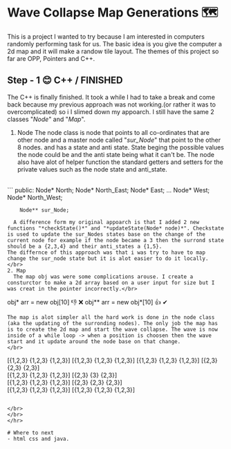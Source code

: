 # Wave Collapse Map Generations 🗺

This is a project I wanted to try because I am interested in computers randomly performing task for us. The basic idea is you give the computer a 2d map and it will make a randow tile layout. The themes of this project so far are OPP, Pointers and C++.

## Step - 1 😊 C++ / FINISHED 
The C++ is finally finished. It took a while I had to take a break and come back because my previous approach was not working.(or rather it was to overcomplicated) so i 
I slimed down my appoarch. I still have the same 2 classes "*Node*" and "*Map*". 

1. Node
The node class is node that points to all co-ordinates that are other node and a master node called "*sur_Node*" that point to the other 8 nodes. and has a state and anti state. State beging the possible values the node could be and the anti state being what it can't be. The node also have alot of helper function the standard getters and setters for the private values such as the node state and anti_state. 
</br>
```
 public:
        Node* North;
        Node* North_East;
        Node* East;
        ...
        Node* West;
        Node* North_West;

        Node** sur_Node;
```
  A difference form my original appoarch is that I added 2 new functions "*checkState()*" and "*updateState(Node* node)*". Checkstate is used to update the sur_Nodes states base on the change of the current node for example if the node became a 3 then the surrond state should be a {2,3,4} and their anti_states a {1,5}. 
The differnce of this approach was that i was try to have to map change the sur_node state but it is alot easier to do it locally.
</br>
2. Map
  The map obj was were some complications arouse. I create a consturctor to make a 2d array based on a user input for size but I was creat in the pointer incorrectly.</br>
  ```
  obj*  arr  = new obj[10]   👎 ❌ 
  obj** arr = new obj*[10]   👍 ✔
  ```
  The map is alot simpler all the hard work is done in the node class (aka the updating of the surronding nodes). The only job the map has is to create the 2d map and start the wave collapse. The wave is now inside of a while loop -> when a position is choosen then the wave start and it update around the node base on that change.
</br>
```
   [{1,2,3} {1,2,3} {1,2,3}]                          [{1,2,3} {1,2,3} {1,2,3}]
   [{1,2,3} {1,2,3} {1,2,3}]                          [{2,3}    {2,3}    {2,3}]  
   [{1,2,3} {1,2,3} {1,2,3}]                          [{2,3}     {3}     {2,3}]  
   [{1,2,3} {1,2,3} {1,2,3}]                          [{2,3}    {2,3}    {2,3}]  
   [{1,2,3} {1,2,3} {1,2,3}]                          [{1,2,3} {1,2,3} {1,2,3}]
   
```

</br>
</br>
</hr>

# Where to next
- html css and java.
